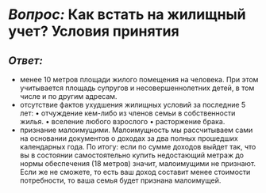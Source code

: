 # *Вопрос:* Как встать на жилищный учет? Условия принятия

## *Ответ:* 
- менее 10 метров площади жилого помещения на человека.  При этом учитывается площадь супругов и несовершеннолетних детей, в том числе и по другим адресам.  
- отсутствие фактов ухудшения жилищных условий за последние 5 лет:
•	отчуждение кем-либо из членов семьи в собственности жилья.
•	вселение любого взрослого
•	расторжение брака.
- признание малоимущими. 
Малоимущность мы рассчитываем сами на основании документов о доходах за два полных прошедших календарных года. По итогу: если по сумме  доходов выйдет так, что вы в состоянии самостоятельно купить недостающий метраж до нормы обеспечения (18 метров) значит, малоимущими не признают. Если же не сможете, то есть ваш доход составит менее стоимости потребности, то ваша семья будет признана малоимущей.
